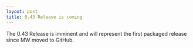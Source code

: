 ```yaml
---
layout: post
title: 0.43 Release is coming
---
```


The 0.43 Release is imminent and will represent the first packaged release since MW moved to GitHub.